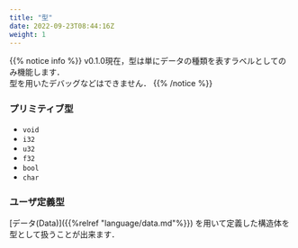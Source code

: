 ```yaml
---
title: "型"
date: 2022-09-23T08:44:16Z
weight: 1
---
```


{{% notice info %}}
v0.1.0現在，型は単にデータの種類を表すラベルとしてのみ機能します．  
型を用いたデバッグなどはできません．
{{% /notice %}}

### プリミティブ型

- `void`
- `i32`
- `u32`
- `f32`
- `bool`
- `char`

### ユーザ定義型

[データ(Data)]({{%relref "language/data.md"%}}) を用いて定義した構造体を型として扱うことが出来ます．
